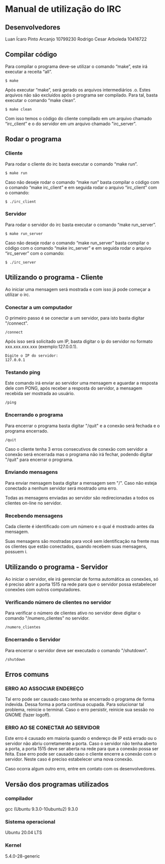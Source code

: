 # Manual de utilização do IRC
 
## Desenvolvedores
Luan Ícaro Pinto Arcanjo 10799230 
Rodrigo Cesar Arboleda 10416722
 
## Compilar código
Para compilar o programa deve-se utilizar o comando “make”, este irá executar a receita “all”.
```
$ make
```
Após executar “make”, será gerado os arquivos intermediários .o. Estes arquivos não são excluídos após o programa ser compilado. Para tal, basta executar o comando “make clean”.
```
$ make clean
```
Com isso temos o código do cliente compilado em um arquivo chamado “irc_client” e o do servidor em um arquivo chamado "irc_server".
 
 
## Rodar o programa
### Cliente
Para rodar o cliente do irc basta executar o comando “make run”.
```
$ make run
```
Caso não deseje rodar o comando “make run” basta compilar o código com o comando “make irc_client” e em seguida rodar o arquivo “irc_client” com o comando:
```
$ ./irc_client
```
### Servidor
Para rodar o servidor do irc basta executar o comando “make run_server”.
```
$ make run_server
```
Caso não deseje rodar o comando “make run_server” basta compilar o código com o comando “make irc_server” e em seguida rodar o arquivo “irc_server” com o comando:
```
$ ./irc_server
```
 
## Utilizando o programa - Cliente
Ao iniciar uma mensagem será mostrada e com isso já pode começar a utilizar o irc.
### Conectar a um computador
O primeiro passo é se conectar a um servidor, para isto basta digitar "/connect".
```
/connect
```
Após isso será solicitado um IP, basta digitar o ip do servidor no formato xxx.xxx.xxx.xxx (exemplo:127.0.0.1).
```
Digite o IP do servidor:
127.0.0.1
```
### Testando ping
Este comando irá enviar ao servidor uma mensagem e aguardar a resposta dele com PONG, após receber a resposta do servidor, a mensagem recebida ser mostrada ao usuário.
```
/ping
```
### Encerrando o programa
Para encerrar o programa basta digitar "/quit" e a conexão será fechada e o programa encerrado. 
```
/quit
```
Caso o cliente tenha 3 erros consecutivos de conexão com servidor a conexão será encerrada mas o programa não irá fechar, podendo digitar "/quit" para encerrar o programa.

### Enviando mensagens
Para enviar mensagem basta digitar a mensagem sem "/". Caso não esteja conectado a nenhum servidor será mostrado uma erro.  

Todas as mensagens enviadas ao servidor são redirecionadas a todos os clientes on-line no servidor.

### Recebendo mensagens
Cada cliente é identificado com um número e o qual é mostrado antes da mensagem.  

Suas mensagens são mostradas para você sem identificação na frente mas os clientes que estão conectados, quando recebem suas mensagens, possuem i.

## Utilizando o programa - Servidor
Ao iniciar o servidor, ele irá gerenciar de forma automática as conexões, só é preciso abrir a porta 1515 na rede para que o servidor possa estabelecer conexões com outros computadores.

### Verificando número de clientes no servidor
Para verificar o número de clientes ativo no servidor deve digitar o comando "/numero_clientes" no servidor.
```
/numero_clientes
```
### Encerrando o Servidor
Para encerrar o servidor deve ser executado o comando "/shutdown".
```
/shutdown
```
## Erros comuns
### ERRO AO ASSOCIAR ENDEREÇO
Tal erro pode ser causado caso tenha se encerrado o programa de forma indevida. Dessa forma a porta continua ocupada. Para solucionar tal problema, reinicie o terminal. Caso o erro persistir, reinicie sua sessão no GNOME (fazer logoff).
### ERRO AO SE CONECTAR AO SERVIDOR
Este erro é causado em maioria quando o endereço de IP está errado ou o servidor não abriu corretamente a porta.
Caso o servidor não tenha aberto a porta, a porta 1515 deve ser aberta na rede para que a conexão possa ser feita.
Esse erro pode ser causado caso o cliente encerre a conexão com o servidor. Neste caso é preciso estabelecer uma nova conexão.
 
Caso ocorra algum outro erro, entre em contato com os desenvolvedores.
 
## Versão dos programas utilizados
### compilador
gcc (Ubuntu 9.3.0-10ubuntu2) 9.3.0
### Sistema operacional
Ubuntu 20.04 LTS
### Kernel
5.4.0-28-generic
